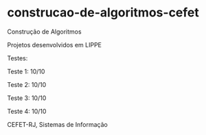 # construcao-de-algoritmos-cefet
Construção de Algoritmos

Projetos desenvolvidos em LIPPE

Testes:

Teste 1: 10/10

Teste 2: 10/10

Teste 3: 10/10

Teste 4: 10/10

CEFET-RJ, Sistemas de Informação
